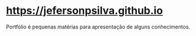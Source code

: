 # https://jefersonpsilva.github.io
Portfólio é pequenas matérias para apresentação de alguns conhecimentos.

